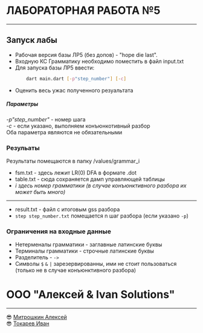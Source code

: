 # ЛАБОРАТОРНАЯ РАБОТА №5
---

## Запуск лабы
* Рабочая версия базы ЛР5 (без допов) - "hope die last". 
* Входную КС Грамматику необходимо поместить в файл input.txt
* Для запуска базы ЛР5 ввести: 
    ```bash
        dart main.dart [-p"step_number"] [-c]
    ```
* Оценить весь ужас полученного резуальтата
##### Параметры 
*-p"step_number"* - номер шага\
*-с* - если указано, выполняем конъюнкотивный разбор\
Оба параметра являются не обязательными


### Резульаты
Результаты помещаются в папку /values/grammar_i
* fsm.txt - здесь лежит LR(0) DFA  в формате .dot
* table.txt - сюда сохраняется дамп управляющей таблицы
* *i здесь номер грамматики (в случае конъюнктивного разбора их может быть много)*
---
* result.txt - файл с итоговым gss разбора
* `step step_number.txt` помещается n шаг разбора (если указано `-p`)
### Ограничения на входные данные 
* Нетерменалы грамматики - заглавные латинские буквы 
* Терминалы грамматики - строчные латинские буквы 
* Разделитель - `->`
* Символы `$` `&` `|` зарезервированны, ими не стоит пользоваться (только не в случае конъюнктивного разбора)


# ООО "Алексей & Ivan Solutions"
--- 
😎 [Митрошкин Алексей](https://github.com/Encapsulateed)\
😎 [Токарев Иван](https://github.com/IOANNVOLZHSKIY)
